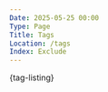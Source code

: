 ```yaml
---
Date: 2025-05-25 00:00
Type: Page
Title: Tags
Location: /tags
Index: Exclude
---
```


{tag-listing}
